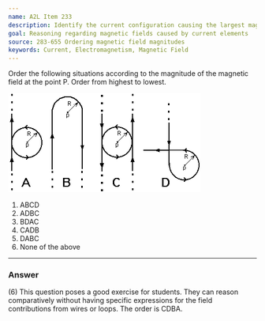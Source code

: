 ```yaml
---
name: A2L Item 233
description: Identify the current configuration causing the largest magnetic field at a specified point.
goal: Reasoning regarding magnetic fields caused by current elements
source: 283-655 Ordering magnetic field magnitudes
keywords: Current, Electromagnetism, Magnetic Field
---
```


Order the following situations according to the magnitude of the
magnetic field at the point P.  Order from highest to lowest.

![Item233_fig1.gif](../images/Item233_fig1.gif)

1. ABCD
2. ADBC
3. BDAC
4. CADB
5. DABC
6. None of the above


<hr/>

### Answer

(6) This question poses a good exercise for students. They can reason
comparatively without having specific expressions for the field
contributions from wires or loops. The order is CDBA. 
